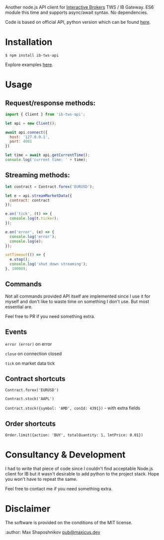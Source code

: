 Another node.js API client for [Interactive Brokers](http://interactivebrokers.com/) TWS / IB Gateway.
ES6 module this time and supports async/await syntax.
No dependencies.

Code is based on official API, python version which can be found [here](https://interactivebrokers.github.io/).


# Installation

    $ npm install ib-tws-api

Explore examples [here](https://github.com/maxicus/ib-tws-api/tree/master/examples).

# Usage

## Request/response methods:

```js
import { Client } from 'ib-tws-api';

let api = new Client();

await api.connect({
  host: '127.0.0.1',
  port: 4001
})

let time = await api.getCurrentTime();
console.log('current time: ' + time);
```

## Streaming methods:

```js
let contract = Contract.forex('EURUSD');

let e = api.streamMarketData({
  contract: contract
});

e.on('tick', (t) => {
  console.log(t.ticker);
});

e.on('error', (e) => {
  console.log('error');
  console.log(e);
});

setTimeout(() => {
  e.stop();
  console.log('shut down streaming');
}, 10000);
```


## Commands

Not all commands provided API itself are implemented since I use it for
myself and don't like to waste time on something I don't use.
But most essential are.

Feel free to PR if you need something extra.

## Events

`error (error)` on error

`close` on connection closed

`tick` on market data tick

## Contract shortcuts

`Contract.forex('EURUSD')`

`Contract.stock('AAPL')`

`Contract.stock({symbol: 'AMD', conId: 4391})` - with extra fields

## Order shortcuts

`Order.limit({action: 'BUY', totalQuantity: 1, lmtPrice: 0.01})`

# Consultancy & Development

I had to write that piece of code since I couldn't find acceptable Node.js client
for IB but it wasn't desirable to add python to the project stack.
Hope you won't have to repeat the same.

Feel free to contact me if you need something extra.


# Disclaimer

The software is provided on the conditions of the MIT license.

:author: Max Shaposhnikov <pub@maxicus.dev>
